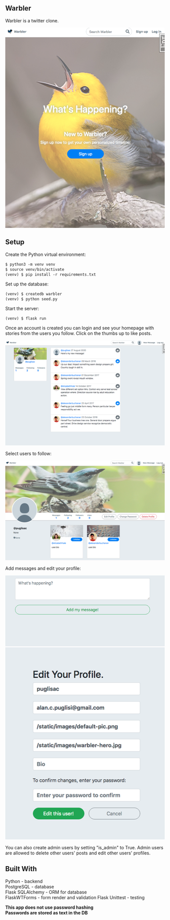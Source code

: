 ## Warbler
Warbler is a twitter clone.  

![home](./images/home.png)

## Setup
Create the Python virtual environment:  

```
$ python3 -m venv venv
$ source venv/bin/activate
(venv) $ pip install -r requirements.txt
```
Set up the database:

```
(venv) $ createdb warbler
(venv) $ python seed.py
```
Start the server:

```
(venv) $ flask run
```

Once an account is created you can login and see your homepage with stories from the users you follow.  Click on the thumbs up to like posts.

![user_home](./images/user_home_liked.png) 

Select users to follow: 

![user_home](./images/follow.png) 

Add messages and edit your profile: 

![user_home](./images/add.png)
![user_home](./images/edit.png)

You can also create admin users by setting "is_admin" to True.  Admin users are allowed to delete other users' posts and edit other users' profiles.  

## Built With

Python - backend  
PostgreSQL - database  
Flask SQLAlchemy - ORM for database  
FlaskWTForms - form render and validation
Flask Unittest - testing

**This app does not use password hashing**  
**Passwords are stored as text in the DB**